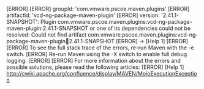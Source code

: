 [ERROR] 
[ERROR] groupId: 'com.vmware.pscoe.maven.plugins'
[ERROR] artifactId: 'vcd-ng-package-maven-plugin'
[ERROR] version: '2.41.1-SNAPSHOT': Plugin com.vmware.pscoe.maven.plugins:vcd-ng-package-maven-plugin:2.41.1-SNAPSHOT or one of its dependencies could not be resolved: Could not find artifact com.vmware.pscoe.maven.plugins:vcd-ng-package-maven-plugin:jar:2.41.1-SNAPSHOT
[ERROR] -> [Help 1]
[ERROR] 
[ERROR] To see the full stack trace of the errors, re-run Maven with the -e switch.
[ERROR] Re-run Maven using the -X switch to enable full debug logging.
[ERROR] 
[ERROR] For more information about the errors and possible solutions, please read the following articles:
[ERROR] [Help 1] http://cwiki.apache.org/confluence/display/MAVEN/MojoExecutionException
